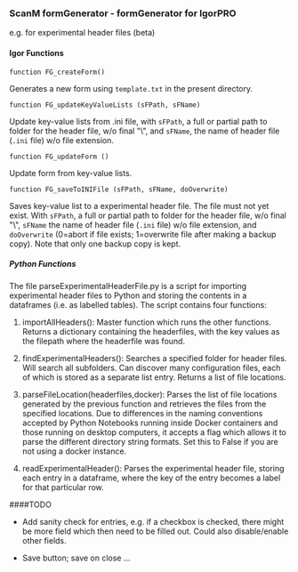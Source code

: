 ### ScanM formGenerator - formGenerator for IgorPRO

e.g. for experimental header files (beta)

#### Igor Functions

``function FG_createForm()``

Generates a new form using ``template.txt`` in the present directory.

``function FG_updateKeyValueLists (sFPath, sFName)``

Update key-value lists from .ini file, with ``sFPath``, a full or partial path to folder for the header file, w/o final "\\", and ``sFName``, the name of header file (``.ini`` file) w/o file extension.

``function FG_updateForm ()``

Update form from key-value lists.

``function FG_saveToINIFile (sFPath, sFName, doOverwrite)``

Saves key-value list to a experimental header file. The file must not yet exist. With ``sFPath``, a full or partial path to folder for the header file, w/o final "\\", ``sFName`` the name of header file (``.ini`` file) w/o file extension, and ``doOverwrite`` (0=abort if file exists; 1=overwrite file after making a backup copy).  Note that only one backup copy is kept.

##### Python Functions

The file parseExperimentalHeaderFile.py is a script for importing experimental header files to Python and storing the contents in a dataframes (i.e. as labelled tables). The script contains four functions:

1. importAllHeaders(): Master function which runs the other functions. Returns a dictionary containing the headerfiles, with the key values as the filepath where the headerfile was found.

2. findExperimentalHeaders(): Searches a specified folder for header files. Will search all subfolders. Can discover many configuration files, each of which is stored as a separate list entry. Returns a list of file locations.

3. parseFileLocation(headerfiles,docker): Parses the list of file locations generated by the previous function and retrieves the files from the specified locations. Due to differences in the naming conventions accepted by Python Notebooks running inside Docker containers and those running on desktop computers, it accepts a flag which allows it to parse the different directory string formats. Set this to False if you are not using a docker instance.

4. readExperimentalHeader(): Parses the experimental header file, storing each entry in a dataframe, where the key of the entry becomes a label for that particular row. 

####TODO

- Add sanity check for entries, e.g. if a checkbox is checked, there might be more field which then need to be filled out. Could also disable/enable other fields.

- Save button; save on close ...
